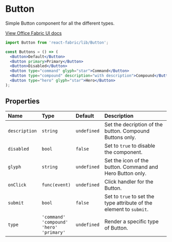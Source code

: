 # Button

Simple Button component for all the different types.

<a href="http://dev.office.com/fabric/components/button" target="_blank">View Office Fabric UI docs</a>

```jsx
import Button from 'react-fabric/lib/Button';

const Buttons = () => (
  <Button>Default</Button>
  <Button primary>Primary</Button>
  <Button>Disabled</Button>
  <Button type="command" glyph="star">Command</Button>
  <Button type="compound" description="with description">Compound</Button>
  <Button type="hero" glyph="star">Hero</Button>
);
```

## Properties

| Name          | Type          | Default     | Description                                                         |
| :-----        | :-----        | :-----      | :-----                                                              |
| `description` | `string`      | `undefined` | Set the decription of the button. Compound Buttons only.            |
| `disabled`    | `bool`        | `false`     | Set to `true` to disable the component.                             |
| `glyph`       | `string`      | `undefined` | Set the icon of the button. Command and Hero Button only.           |
| `onClick`     | `func(event)` | `undefined` | Click handler for the Button.                                       |
| `submit`      | `bool`        | `false`     | Set to `true` to set the type attribute of the element to `submit`. |
| `type`        | `'command'`<br/>`'compound'`<br/>`'hero'`<br/>`'primary'` | `undefined` | Render a specific type of Button. |
